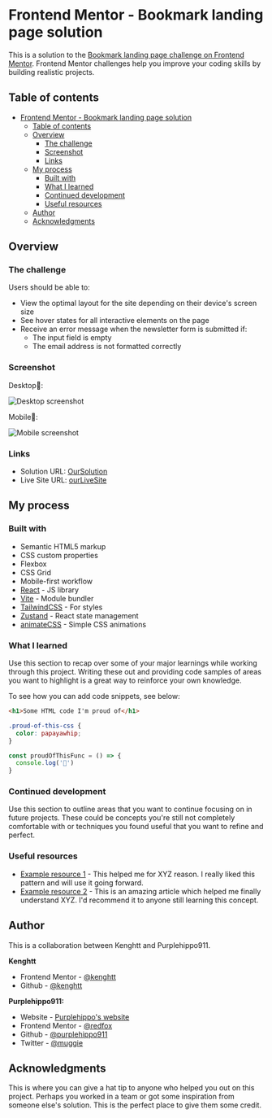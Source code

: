 # Frontend Mentor - Bookmark landing page solution

This is a solution to the [Bookmark landing page challenge on Frontend Mentor](https://www.frontendmentor.io/challenges/bookmark-landing-page-5d0b588a9edda32581d29158). Frontend Mentor challenges help you improve your coding skills by building realistic projects. 

## Table of contents

- [Frontend Mentor - Bookmark landing page solution](#frontend-mentor---bookmark-landing-page-solution)
  - [Table of contents](#table-of-contents)
  - [Overview](#overview)
    - [The challenge](#the-challenge)
    - [Screenshot](#screenshot)
    - [Links](#links)
  - [My process](#my-process)
    - [Built with](#built-with)
    - [What I learned](#what-i-learned)
    - [Continued development](#continued-development)
    - [Useful resources](#useful-resources)
  - [Author](#author)
  - [Acknowledgments](#acknowledgments)

## Overview

### The challenge

Users should be able to:

- View the optimal layout for the site depending on their device's screen size
- See hover states for all interactive elements on the page
- Receive an error message when the newsletter form is submitted if:
  - The input field is empty
  - The email address is not formatted correctly

### Screenshot

Desktop: 

![Desktop screenshot](./Screenshot_desktop.png)


Mobile: 

![Mobile screenshot](./Screenshot_mobile.png)

### Links

- Solution URL: [OurSolution](https://www.frontendmentor.io/solutions/bookmark-landing-page-made-with-react-tailwind-collab-with-kenghtt-jZGJlBrxa3)
- Live Site URL: [ourLiveSite](https://bookmark-kudos.netlify.app)

## My process

### Built with

- Semantic HTML5 markup
- CSS custom properties
- Flexbox
- CSS Grid
- Mobile-first workflow
- [React](https://reactjs.org/) - JS library
- [Vite](https://vitejs.org/) - Module bundler
- [TailwindCSS](https://tailwindcss.com/) - For styles
- [Zustand](https://docs.pmnd.rs/zustand/recipes/recipes) - React state management
- [animateCSS](https://animate.style) - Simple CSS animations

### What I learned

Use this section to recap over some of your major learnings while working through this project. Writing these out and providing code samples of areas you want to highlight is a great way to reinforce your own knowledge.

To see how you can add code snippets, see below:

```html
<h1>Some HTML code I'm proud of</h1>
```
```css
.proud-of-this-css {
  color: papayawhip;
}
```
```js
const proudOfThisFunc = () => {
  console.log('🎉')
}
```

### Continued development

Use this section to outline areas that you want to continue focusing on in future projects. These could be concepts you're still not completely comfortable with or techniques you found useful that you want to refine and perfect.

### Useful resources

- [Example resource 1](https://www.example.com) - This helped me for XYZ reason. I really liked this pattern and will use it going forward.
- [Example resource 2](https://www.example.com) - This is an amazing article which helped me finally understand XYZ. I'd recommend it to anyone still learning this concept.

## Author

This is a collaboration between Kenghtt and Purplehippo911.

**__Kenghtt__**
- Frontend Mentor - [@kenghtt](https://www.frontendmentor.io/profile/kenghtt)
- Github - [@kenghtt](https://www.github.com/kenghtt)

**__Purplehippo911:__**
- Website - [Purplehippo's website](https://purplehipposwebsite.netlify.app)
- Frontend Mentor - [@redfox](https://www.frontendmentor.io/profile/purplehippo911)
- Github - [@purplehippo911](https://www.github.com/purplehippo911)
- Twitter - [@muggie](https://www.twitter.com/muggie232)

## Acknowledgments

This is where you can give a hat tip to anyone who helped you out on this project. Perhaps you worked in a team or got some inspiration from someone else's solution. This is the perfect place to give them some credit.

